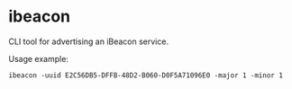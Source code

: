 ibeacon
=======

CLI tool for advertising an iBeacon service.

Usage example:

```
ibeacon -uuid E2C56DB5-DFFB-48D2-B060-D0F5A71096E0 -major 1 -minor 1
```
